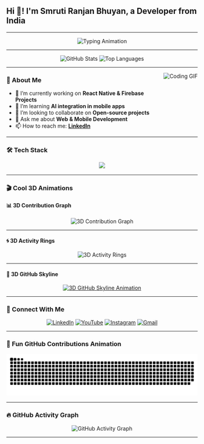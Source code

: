 <h2 align="left">Hi 👋! I'm Smruti Ranjan Bhuyan, a Developer from India</h2>

---

<div align="center">
  <img src="https://readme-typing-svg.herokuapp.com?font=Fira+Code&size=22&pause=1000&color=F75C7E&width=500&lines=Full-Stack+Developer;React+Native+%7C+React+%7C+Firebase;JavaScript+%7C+TypeScript+%7C+Python;Open+Source+Contributor;Let's+Build+Something+Awesome+🚀" alt="Typing Animation" />
</div>

---

<div align="center">
  <img src="https://github-readme-stats.vercel.app/api?username=smrutiranjanbhuyan&show_icons=true&include_all_commits=true&count_private=true&theme=dracula&hide_border=false" height="150" alt="GitHub Stats" />
  <img src="https://github-readme-stats.vercel.app/api/top-langs?username=smrutiranjanbhuyan&layout=compact&langs_count=6&theme=dracula&hide_border=false" height="150" alt="Top Languages" />
</div>

---

<img align="right" height="150" src="https://i.imgflip.com/65efzo.gif" alt="Coding GIF" />

### 🚀 About Me  
- 🔭 I’m currently working on **React Native & Firebase Projects**  
- 🌱 I’m learning **AI integration in mobile apps**  
- 👯 I’m looking to collaborate on **Open-source projects**  
- 💬 Ask me about **Web & Mobile Development**  
- 📫 How to reach me: **[LinkedIn](https://www.linkedin.com/in/smrutiranjanbhuyan/)**  

---

### 🛠 Tech Stack  
<div align="center">
  <img src="https://skillicons.dev/icons?i=js,ts,react,redux,nodejs,express,mongodb,html,css,tailwind,python,c,java,github,git" />
</div>

---

### 🎬 Cool 3D Animations  

#### 📊 **3D Contribution Graph**
<div align="center">
  <img src="https://github.com/smrutiranjanbhuyan/github-profile-3d-contrib/blob/main/profile-night-rainbow.svg" alt="3D Contribution Graph" />
</div>

---

#### 🌀 **3D Activity Rings**
<div align="center">
  <img src="https://github.com/smrutiranjanbhuyan/github-profile-3d-ring/blob/main/profile-3d-ring.svg" alt="3D Activity Rings" />
</div>

---

#### 🌌 **3D GitHub Skyline**
<div align="center">
  <a href="https://skyline.github.com/smrutiranjanbhuyan/2024">
    <img src="https://user-images.githubusercontent.com/20955511/199138068-0a7b7b75-a024-4f00-803f-30a19c72b10f.gif" alt="3D GitHub Skyline Animation" />
  </a>
</div>

---

### 📲 Connect With Me  
<div align="center">
  <a href="https://www.linkedin.com/in/smrutiranjanbhuyan/"><img src="https://img.shields.io/badge/LinkedIn-%230077B5?logo=linkedin&logoColor=white&style=for-the-badge" height="35" alt="LinkedIn" /></a>
  <a href="#"><img src="https://img.shields.io/badge/YouTube-%23FF0000?logo=youtube&logoColor=white&style=for-the-badge" height="35" alt="YouTube" /></a>
  <a href="#"><img src="https://img.shields.io/badge/Instagram-%23E4405F?logo=instagram&logoColor=white&style=for-the-badge" height="35" alt="Instagram" /></a>
  <a href="#"><img src="https://img.shields.io/badge/Gmail-%23D14836?logo=gmail&logoColor=white&style=for-the-badge" height="35" alt="Gmail" /></a>
</div>

---

### 🎉 Fun GitHub Contributions Animation  
<div align="center">
  <img src="https://raw.githubusercontent.com/Platane/snk/output/github-contribution-grid-snake.svg" alt="GitHub Contribution Snake Animation" />
</div>

---

### 🔥 GitHub Activity Graph  
<div align="center">
  <img src="https://github-readme-activity-graph.vercel.app/graph?username=smrutiranjanbhuyan&bg_color=1a1b27&color=f8d866&line=f75c7e&point=f8d866&area=true&hide_border=true" alt="GitHub Activity Graph">
</div>

---

